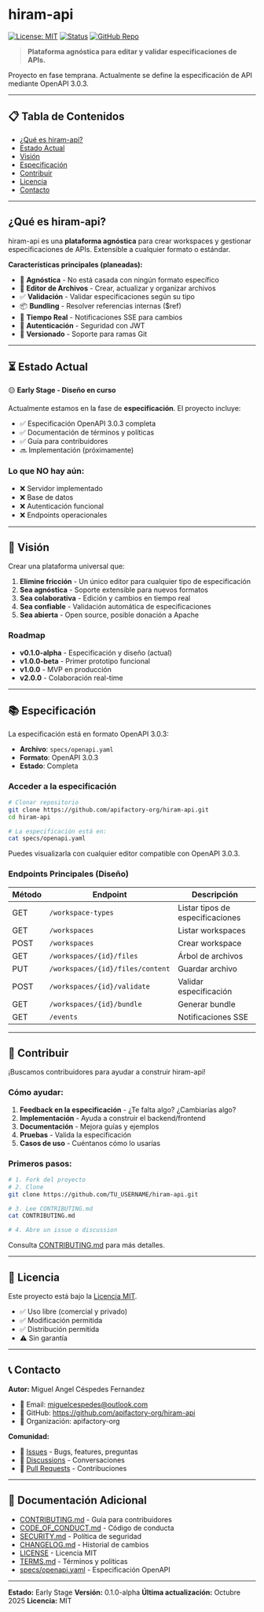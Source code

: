 # hiram-api

[![License: MIT](https://img.shields.io/badge/License-MIT-yellow.svg)](LICENSE)
[![Status](https://img.shields.io/badge/status-early--stage-orange.svg)](/)
[![GitHub Repo](https://img.shields.io/badge/GitHub-apifactory--org-black?logo=github)](https://github.com/apifactory-org/hiram-api)

> **Plataforma agnóstica para editar y validar especificaciones de APIs.**

Proyecto en fase temprana. Actualmente se define la especificación de API mediante OpenAPI 3.0.3.

---

## 📋 Tabla de Contenidos

- [¿Qué es hiram-api?](#qué-es-hiram-api)
- [Estado Actual](#estado-actual)
- [Visión](#visión)
- [Especificación](#especificación)
- [Contribuir](#contribuir)
- [Licencia](#licencia)
- [Contacto](#contacto)

---

## ¿Qué es hiram-api?

hiram-api es una **plataforma agnóstica** para crear workspaces y gestionar especificaciones de APIs. Extensible a cualquier formato o estándar.

**Características principales (planeadas):**

- 🎯 **Agnóstica** - No está casada con ningún formato específico
- 📝 **Editor de Archivos** - Crear, actualizar y organizar archivos
- ✅ **Validación** - Validar especificaciones según su tipo
- 📦 **Bundling** - Resolver referencias internas ($ref)
- 🔄 **Tiempo Real** - Notificaciones SSE para cambios
- 🔐 **Autenticación** - Seguridad con JWT
- 🌳 **Versionado** - Soporte para ramas Git

---

## ⏳ Estado Actual

🟡 **Early Stage - Diseño en curso**

Actualmente estamos en la fase de **especificación**. El proyecto incluye:

- ✅ Especificación OpenAPI 3.0.3 completa
- ✅ Documentación de términos y políticas
- ✅ Guía para contribuidores
- 🔜 Implementación (próximamente)

### Lo que NO hay aún:

- ❌ Servidor implementado
- ❌ Base de datos
- ❌ Autenticación funcional
- ❌ Endpoints operacionales

---

## 🎯 Visión

Crear una plataforma universal que:

1. **Elimine fricción** - Un único editor para cualquier tipo de especificación
2. **Sea agnóstica** - Soporte extensible para nuevos formatos
3. **Sea colaborativa** - Edición y cambios en tiempo real
4. **Sea confiable** - Validación automática de especificaciones
5. **Sea abierta** - Open source, posible donación a Apache

### Roadmap

- **v0.1.0-alpha** - Especificación y diseño (actual)
- **v1.0.0-beta** - Primer prototipo funcional
- **v1.0.0** - MVP en producción
- **v2.0.0** - Colaboración real-time

---

## 📚 Especificación

La especificación está en formato OpenAPI 3.0.3:

- **Archivo**: `specs/openapi.yaml`
- **Formato**: OpenAPI 3.0.3
- **Estado**: Completa

### Acceder a la especificación

```bash
# Clonar repositorio
git clone https://github.com/apifactory-org/hiram-api.git
cd hiram-api

# La especificación está en:
cat specs/openapi.yaml
```

Puedes visualizarla con cualquier editor compatible con OpenAPI 3.0.3.

### Endpoints Principales (Diseño)

| Método | Endpoint | Descripción |
|--------|----------|-------------|
| GET | `/workspace-types` | Listar tipos de especificaciones |
| GET | `/workspaces` | Listar workspaces |
| POST | `/workspaces` | Crear workspace |
| GET | `/workspaces/{id}/files` | Árbol de archivos |
| PUT | `/workspaces/{id}/files/content` | Guardar archivo |
| POST | `/workspaces/{id}/validate` | Validar especificación |
| GET | `/workspaces/{id}/bundle` | Generar bundle |
| GET | `/events` | Notificaciones SSE |

---

## 🤝 Contribuir

¡Buscamos contribuidores para ayudar a construir hiram-api!

### Cómo ayudar:

1. **Feedback en la especificación** - ¿Te falta algo? ¿Cambiarías algo?
2. **Implementación** - Ayuda a construir el backend/frontend
3. **Documentación** - Mejora guías y ejemplos
4. **Pruebas** - Valida la especificación
5. **Casos de uso** - Cuéntanos cómo lo usarías

### Primeros pasos:

```bash
# 1. Fork del proyecto
# 2. Clone
git clone https://github.com/TU_USERNAME/hiram-api.git

# 3. Lee CONTRIBUTING.md
cat CONTRIBUTING.md

# 4. Abre un issue o discussion
```

Consulta [CONTRIBUTING.md](CONTRIBUTING.md) para más detalles.

---

## 📄 Licencia

Este proyecto está bajo la [Licencia MIT](LICENSE).

- ✅ Uso libre (comercial y privado)
- ✅ Modificación permitida
- ✅ Distribución permitida
- ⚠️ Sin garantía

---

## 📞 Contacto

**Autor:** Miguel Angel Céspedes Fernandez

- 📧 Email: miguelcespedes@outlook.com
- 🔗 GitHub: https://github.com/apifactory-org/hiram-api
- 🏢 Organización: apifactory-org

**Comunidad:**
- 💬 [Issues](https://github.com/apifactory-org/hiram-api/issues) - Bugs, features, preguntas
- 📢 [Discussions](https://github.com/apifactory-org/hiram-api/discussions) - Conversaciones
- 🤖 [Pull Requests](https://github.com/apifactory-org/hiram-api/pulls) - Contribuciones

---

## 📖 Documentación Adicional

- [CONTRIBUTING.md](CONTRIBUTING.md) - Guía para contribuidores
- [CODE_OF_CONDUCT.md](CODE_OF_CONDUCT.md) - Código de conducta
- [SECURITY.md](SECURITY.md) - Política de seguridad
- [CHANGELOG.md](CHANGELOG.md) - Historial de cambios
- [LICENSE](LICENSE) - Licencia MIT
- [TERMS.md](TERMS.md) - Términos y políticas
- [specs/openapi.yaml](specs/openapi.yaml) - Especificación OpenAPI

---

**Estado:** Early Stage
**Versión:** 0.1.0-alpha
**Última actualización:** Octubre 2025
**Licencia:** MIT
